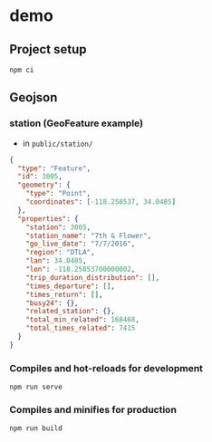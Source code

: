 # demo

## Project setup
```
npm ci
```

## Geojson
### station (GeoFeature example)
- in `public/station/`
```json
{
  "type": "Feature",
  "id": 3005,
  "geometry": {
    "type": "Point",
    "coordinates": [-118.258537, 34.0485]
  },
  "properties": {
    "station": 3005,
    "station_name": "7th & Flower",
    "go_live_date": "7/7/2016",
    "region": "DTLA",
    "lan": 34.0485,
    "lon": -118.25853700000002,
    "trip_duration_distribution": [],
    "times_departure": [],
    "times_return": [],
    "busy24": {},
    "related_station": {},
    "total_min_related": 168468,
    "total_times_related": 7415
  }
}
```

### Compiles and hot-reloads for development
```
npm run serve
```

### Compiles and minifies for production
```
npm run build
```

